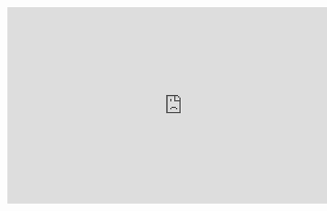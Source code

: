 <iframe style="border:none" width="800" height="450" src="https://whimsical.com/embed/J4dBMQgFuSYB7DJpVpto5B"></iframe>